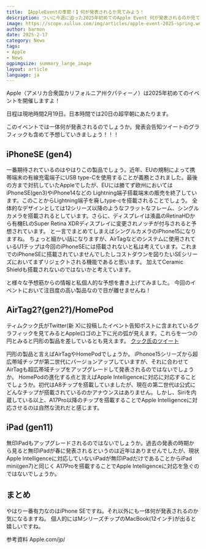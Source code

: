 ```yaml
---
title: 【AppleEventの季節！】何が発表されるか見てみよう！
description: ついに今週に迫った2025年初めてのApple Event 何が発表されるのか見てみましょう。
image: https://scope.xullua.com/img/articles/apple-event-2025-spring.webp
author: barmon
date: 2025-2-17
category: News
tags:
- Apple
- News
ogpimgsize: summary_large_image
layout: article
language: ja
---
```


Apple（アメリカ合衆国カリフォルニア州クパティーノ）は2025年初めてのイベントを開催しますよ！

日程は現地時間2月19日。日本時間では20日の超早朝にあたります。

このイベントでは一体何が発表されるのでしょうか。発表会告知ツイートのグラフィックも含めて予想していきましょう！！！

## iPhoneSE (gen4)

一番期待されているのはやはりこの製品でしょう。近年、EUの規制によって携帯端末の有線充電端子にUSB type-Cを使用することが義務とされました。最後の方まで対抗していたAppleでしたが、EUには勝てず欧州においてはiPhoneSE(gen3)やiPhone14などの
Lightning端子搭載端末の販売を終了しています。このことからLightning端子を廃しtype-cを搭載されることでしょう。
全体的なデザインとしては12シリーズ以降のようなフラットなフレーム、シングルカメラを搭載されるとしています。さらに、ディスプレイは液晶のRetinaHDから有機ELのSuper Retina XDRディスプレイに変更されノッチが付与されると予想されています。
と一言でまとめてしまえばシングルカメラのiPhone15になりますね。
ちょっと細かい話になりますが、AirTagなどのシステムに使用されているU1チップは今回のiPhoneSEには搭載されないと私は考えています。これまでのiPhoneSEに搭載されていませんでしたしコストダウンを図りたいSEシリーズにおいてまずリジェクトされる機能であると思います。
加えてCeramic Shieldも搭載されないのではないかと考えています。

と様々な予想筋からの情報と私個人的な予想を書き上げてみました。
今回のイベントにおいて注目度の高い製品なので目が離せませんね！

## AirTag2?(gen2?)/HomePod

ティムクック氏がTwitter(新 X)に投稿したイベント告知ポストに含まれているグラフィックを見てみるとAppleロゴの上下に光の弧が見えます。これらを一つの円とみると円形の製品を差しているとも見えます。
[クック氏のツイート](https://x.com/tim_cook/status/1890068457825394918)

円形の製品と言えばAirTagやHomePodでしょうか。
iPhonoe15シリーズから超広帯域チップが第二世代にバージョンアップしていますが、それに合わせてAirTagも超広帯域チップをアップグレードして発表されるのではないでしょうか。
HomePodの進化する点と言えばApple Intelligenceに対応に対応することでしょうか。初代はA8チップを搭載していましたが、現在の第二世代は公式にどんなチップが搭載されているのかアナウンスはありません。しかし、Siriを内蔵している以上、A17Pro以降のチップを搭載することでApple Intelligenceに対応させるのは自然な流れだと感じます。

## iPad (gen11)

無印iPadもアップグレードされるのではないでしょうか。過去の発表の時期から見ると無印iPadが春に発表されるというのは近年はありませんでしたが、現状Apple Intelligenceに対応していないiPadが無印iPadだけであることからiPad mini(gen7)と同じく
A17Proを搭載することでApple Intelligenceに対応を急ぐのではないでしょうか。

## まとめ
やはり一番有力なのはiPhone SEですね。それ以外にも一体何が発表されるのか気になるますね。
個人的にはMシリーズチップのMacBook(12インチ)が出ると嬉しいですね。

参考資料
Apple.com/jp/
